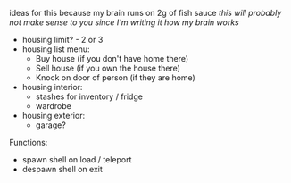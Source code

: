 ideas for this because my brain runs on 2g of fish sauce
*this will probably not make sense to you since I'm writing it how my brain works*

* housing limit? - 2 or 3
* housing list menu:
    * Buy house (if you don't have home there)
    * Sell house (if you own the house there)
    * Knock on door of person (if they are home)
* housing interior:
    * stashes for inventory / fridge
    * wardrobe
* housing exterior:
    * garage?

Functions:
- spawn shell on load / teleport
- despawn shell on exit